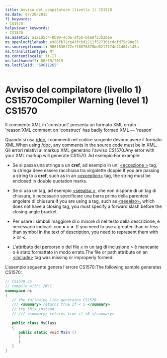 ```yaml
---
title: Avviso del compilatore (livello 1) CS1570
ms.date: 07/20/2015
f1_keywords:
- CS1570
helpviewer_keywords:
- CS1570
ms.assetid: a121d5c4-8b90-4cda-af5b-6ba8f23b2b1e
ms.openlocfilehash: e906fb72ce43fcbd2211f527301cdcfd75d98e55
ms.sourcegitcommit: 986f836f72ef10876878bd6217174e41464c145a
ms.translationtype: MT
ms.contentlocale: it-IT
ms.lasthandoff: 08/19/2019
ms.locfileid: "69611265"
---
```

# <a name="compiler-warning-level-1-cs1570"></a><span data-ttu-id="09ee1-102">Avviso del compilatore (livello 1) CS1570</span><span class="sxs-lookup"><span data-stu-id="09ee1-102">Compiler Warning (level 1) CS1570</span></span>
<span data-ttu-id="09ee1-103">Il commento XML in 'construct' presenta un formato XML errato - 'reason'</span><span class="sxs-lookup"><span data-stu-id="09ee1-103">XML comment on 'construct' has badly formed XML — 'reason'</span></span>  
  
 <span data-ttu-id="09ee1-104">Quando si usa [/doc](../language-reference/compiler-options/doc-compiler-option.md), i commenti nel codice sorgente devono avere il formato XML.</span><span class="sxs-lookup"><span data-stu-id="09ee1-104">When using [/doc](../language-reference/compiler-options/doc-compiler-option.md), any comments in the source code must be in XML.</span></span> <span data-ttu-id="09ee1-105">Gli errori relativi al markup XML generano l'avviso CS1570.</span><span class="sxs-lookup"><span data-stu-id="09ee1-105">Any error with your XML markup will generate CS1570.</span></span> <span data-ttu-id="09ee1-106">Ad esempio:</span><span class="sxs-lookup"><span data-stu-id="09ee1-106">For example:</span></span>  
  
- <span data-ttu-id="09ee1-107">Se si passa una stringa a un **cref**, ad esempio in un' [ \<eccezione >](../programming-guide/xmldoc/exception.md) tag, la stringa deve essere racchiusa tra virgolette doppie.</span><span class="sxs-lookup"><span data-stu-id="09ee1-107">If you are passing a string to a **cref**, such as in an [\<exception>](../programming-guide/xmldoc/exception.md) tag, the string must be enclosed in double quotation marks.</span></span>  
  
- <span data-ttu-id="09ee1-108">Se si usa un tag, ad esempio [ \<seealso >](../programming-guide/xmldoc/seealso.md), che non dispone di un tag di chiusura, è necessario specificare una barra prima della parentesi angolare di chiusura.</span><span class="sxs-lookup"><span data-stu-id="09ee1-108">If you are using a tag, such as [\<seealso>](../programming-guide/xmldoc/seealso.md), which does not have a closing tag, you must specify a forward slash before the closing angle bracket.</span></span>  
  
- <span data-ttu-id="09ee1-109">Per usare i simboli maggiore di o minore di nel testo della descrizione, è necessario indicarli con **&gt;** o **&lt;** .</span><span class="sxs-lookup"><span data-stu-id="09ee1-109">If you need to use a greater-than or less-than symbol in the text of description, you need to represent them with **&gt;** or **&lt;**.</span></span>  
  
- <span data-ttu-id="09ee1-110">L'attributo del percorso o del file [ \<](../programming-guide/xmldoc/include.md) in un tag di inclusione > è mancante o è stato formattato in modo errato.</span><span class="sxs-lookup"><span data-stu-id="09ee1-110">The file or path attribute on an [\<include>](../programming-guide/xmldoc/include.md) tag was missing or improperly formed.</span></span>  
  
 <span data-ttu-id="09ee1-111">L'esempio seguente genera l'errore CS1570:</span><span class="sxs-lookup"><span data-stu-id="09ee1-111">The following sample generates CS1570:</span></span>  
  
```csharp  
// CS1570.cs  
// compile with: /W:1  
namespace ns  
{  
   // the following line generates CS1570  
   /// <summary> returns true if < 5 </summary>  
   // try this instead  
   // /// <summary> returns true if <5 </summary>  
  
   public class MyClass  
   {  
      public static void Main ()  
      {  
      }  
   }  
}  
```
